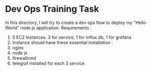 # Dev Ops Training Task
In this directory, I will try to create a dev ops flow to deploy my "Hello World" node js application. Requirements :

1. 5 EC2 Instances. 3 for service, 1 for influx db, 1 for grafana
2. Instance should have these essential installation :
3. nginx
4. node js
5. firewallcmd
6. telegraf installed for each 3 service


